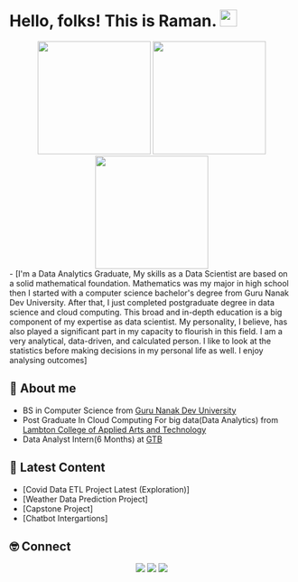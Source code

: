 # Hello, folks! This is Raman. <img src="https://raw.githubusercontent.com/MartinHeinz/MartinHeinz/master/wave.gif" width="30px">
<div id="header" align="center">
  <img src="https://drive.google.com/drive/my-drive/Capstone Project.gif" width="200"/>
  <img src="https://media.giphy.com/media/ve43TyDQ3B4me7d22z/giphy.gif" width="200"/>
  <img src="https://media.giphy.com/media/f94pgBtLl2iGrMsgNQ/giphy.gif" width="200"/>
</div>
- [I'm a Data Analytics Graduate, My skills as a Data Scientist are based on a solid mathematical foundation. Mathematics was my major in high school then I
started with a computer science bachelor's degree from Guru Nanak Dev
University. After that, I just completed postgraduate degree in data science and
cloud computing. This broad and in-depth education is a big component of my
expertise as data scientist. My personality, I believe, has also played a
significant part in my capacity to flourish in this field. I am a very analytical,
data-driven, and calculated person. I like to look at the statistics before making
decisions in my personal life as well. I enjoy analysing outcomes]

## 👋 About me

- BS in Computer Science from [Guru Nanak Dev University](https://online.gndu.ac.in/)
- Post Graduate In Cloud Computing For big data(Data Analytics) from [Lambton College of Applied Arts and Technology](https://www.lambtoncollege.ca/)
- Data Analyst Intern(6 Months) at [GTB](https://www.gtbinstitute.com/)

## 📝 Latest Content
<!-- BLOG:START -->
- [Covid Data ETL Project Latest (Exploration)]
- [Weather Data Prediction Project]
- [Capstone Project]
- [Chatbot Intergartions]

<!-- BLOG:END -->
## 🤓 Connect

<p align="center">
 <a href="https://www.linkedin.com/in/ramandeep-bhatia-26954b1b9/"><img src="https://img.shields.io/badge/-LinkedIn-blue?style=for-the-badge&logo=Linkedin&logoColor=white"/></a>
  <a href="https://www.instagram.com/ran_bhatia/"><img src="https://img.shields.io/badge/-Twitter-blue?style=for-the-badge&logo=Twitter&logoColor=white"/></a>
  <a href="https://www.instagram.com/ran_bhatia/"><img src="https://img.shields.io/badge/-Instagram-orange?style=for-the-badge&logo=Instagram&logoColor=white"/></a>
</p>


